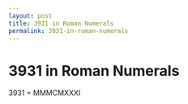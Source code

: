 ```yaml
---
layout: post
title: 3931 in Roman Numerals
permalink: 3931-in-roman-numerals
---
```


# 3931 in Roman Numerals

3931 = MMMCMXXXI
